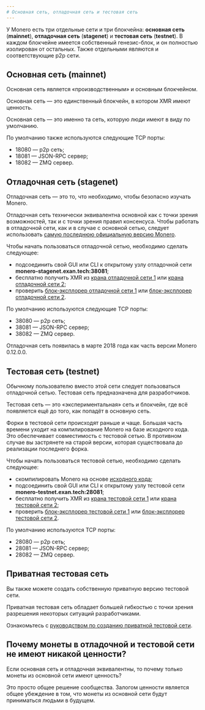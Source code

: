 ```yaml
---
# Основная сеть, отладочная сеть и тестовая сеть
---
```


У Monero есть три отдельные сети и три блокчейна: **основная сеть** (**mainnet**), **отладочная сеть** (**stagenet**) и **тестовая сеть** (**testnet**). В каждом блокчейне имеется собственный генезис-блок, и он полностью изолирован от остальных. Также отдельными являются и соответствующие p2p сети.

## Основная сеть (mainnet)​

Основная сеть является «производственным» и основным блокчейном.

Основная сеть — это единственный блокчейн, в котором XMR имеют ценность.

Основная сеть — это именно та сеть, которую люди имеют в виду по умолчанию.

По умолчанию также используются следующие TCP порты:

* 18080 — p2p сеть;
* 18081 — JSON-RPC сервер;
* 18082 — ZMQ сервер.

## Отладочная сеть (stagenet)​

Отладочная сеть — это то, что необходимо, чтобы безопасно изучать Monero.

Отладочная сеть технически эквивалентна основной как с точки зрения возможностей, так и с точки зрения правил консенсуса. Чтобы работать в отладочной сети, как и в случае с основной сетью, следует использовать [самую последнюю официальную версию Monero](https://getmonero.org/downloads/).

Чтобы начать пользоваться отладочной сетью, необходимо сделать следующее:

* подсоединить свой GUI или CLI к открытому узлу отладочной сети **monero-stagenet.exan.tech:38081**;
* бесплатно получить XMR из [крана отладочной сети 1](https://community.xmr.to/faucet/stagenet/) или [крана отладочной сети 2](http://stagenet.xmr-tw.org:38085/);
* проверить [блок-эксплорер отладочной сети 1](https://community.xmr.to/explorer/stagenet/) или [блок-эксплорер отладочной сети 2](http://162.210.173.150:8083/).

По умолчанию используются следующие TCP порты:

* 38080 — p2p сеть;
* 38081 — JSON-RPC сервер;
* 38082 — ZMQ сервер.

Отладочная сеть появилась в марте 2018 года как часть версии Monero 0.12.0.0.

## Тестовая сеть (testnet)​

Обычному пользователю вместо этой сети следует пользоваться отладочной сетью. Тестовая сеть предназначена для разработчиков.

Тестовая сеть — это «экспериментальная» сеть и блокчейн, где всё появляется ещё до того, как попадёт в основную сеть.

Форки в тестовой сети происходят раньше и чаще. Большая часть времени уходит на компилирование Monero на базе исходного кода. Это обеспечивает совместимость с тестовой сетью. В противном случае вы застрянете на старой версии, которая существовала до реализации последнего форка.

Чтобы начать пользоваться тестовой сетью, необходимо сделать следующее:

* скомпилировать Monero на основе [исходного кода](https://github.com/monero-project/monero);
* подсоединить свой GUI или CLI к открытому узлу тестовой сети **monero-testnet.exan.tech:28081**;
* бесплатно получить XMR из [крана тестовой сети 1](https://community.xmr.to/faucet/testnet/) или [крана тестовой сети 2](https://dis.gratis/);
* проверить [блок-эксплорер тестовой сети 1](https://community.xmr.to/explorer/testnet/) или [блок-эксплорер тестовой сети 2](https://testnet.xmrchain.net).

По умолчанию используются TCP порты:

* 28080 — p2p сеть;
* 28081 — JSON-RPC сервер;
* 28082 — ZMQ сервер.

## Приватная тестовая сеть

Вы также можете создать собственную приватную версию тестовой сети.

Приватная тестовая сеть обладает большей гибкостью с точки зрения разрешения некоторых ситуаций разработчиками.

Ознакомьтесь с [руководством по созданию приватной тестовой сети](https://github.com/moneroexamples/private-testnet).

## Почему монеты в отладочной и тестовой сети не имеют никакой ценности?​

Если основная сеть и отладочная эквивалентны, то почему только монеты из основной сети имеют ценность?

Это просто общее решение сообщества. Залогом ценности является общее убеждение в том, что монеты из основной сети будут приниматься людьми в будущем.
